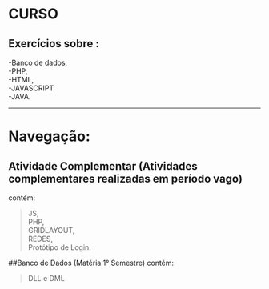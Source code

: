 # CURSO


## Exercícios sobre : 
-Banco de dados,<br>
-PHP,<br>
-HTML,<br>
-JAVASCRIPT<br>
-JAVA.<br>


-----------------------------------------------------------------------------------------------------------------------------------------------------------------------------------


# Navegação:

## Atividade Complementar (Atividades complementares realizadas em período vago)

contém: 
> JS,<br>
> PHP,<br>
> GRIDLAYOUT,<br>
> REDES,<br>
> Protótipo de Login.<br>


##Banco de Dados (Matéria 1° Semestre)
contém:
>DLL e DML
